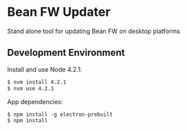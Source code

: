 # Bean FW Updater

Stand alone tool for updating Bean FW on desktop platforms

## Development Environment

Install and use Node 4.2.1:

```bash
$ nvm install 4.2.1
$ nvm use 4.2.1
```

App dependencies:

```
$ npm install -g electron-prebuilt
$ npm install
```
